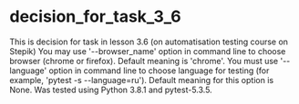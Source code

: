 # decision_for_task_3_6
This is decision for task in lesson 3.6 (on automatisation testing course on Stepik)
You may use '--browser_name' option in command line to choose browser (chrome or firefox). Default meaning is 'chrome'.
You must use '--language' option in command line to choose language for testing (for example, 'pytest -s --language=ru'). 
Default meaning for this option is None.
Was tested using Python 3.8.1 and pytest-5.3.5.
